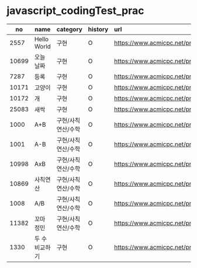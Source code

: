 # javascript_codingTest_prac

| no    | name           | category           | history | url                                   |
| ----- | -------------- | ------------------ | :------ | :------------------------------------ |
| 2557  | Hello World    | 구현               | O       | https://www.acmicpc.net/problem/2557  |
| 10699 | 오늘 날짜      | 구현               | O       | https://www.acmicpc.net/problem/10699 |
| 7287  | 등록           | 구현               | O       | https://www.acmicpc.net/problem/7287  |
| 10171 | 고양이         | 구현               | O       | https://www.acmicpc.net/problem/10171 |
| 10172 | 개             | 구현               | O       | https://www.acmicpc.net/problem/10172 |
| 25083 | 새싹           | 구현               | O       | https://www.acmicpc.net/problem/25083 |
| 1000  | A+B            | 구현/사칙연산/수학 | O       | https://www.acmicpc.net/problem/1000  |
| 1001  | A-B            | 구현/사칙연산/수학 | O       | https://www.acmicpc.net/problem/1001  |
| 10998 | AxB            | 구현/사칙연산/수학 | O       | https://www.acmicpc.net/problem/10998 |
| 10869 | 사칙연산       | 구현/사칙연산/수학 | O       | https://www.acmicpc.net/problem/10869 |
| 1008  | A/B            | 구현/사칙연산/수학 | O       | https://www.acmicpc.net/problem/1008  |
| 11382 | 꼬마 정민      | 구현/사칙연산/수학 | O       | https://www.acmicpc.net/problem/11382 |
| 1330  | 두 수 비교하기 | 구현               | O       | https://www.acmicpc.net/problem/1330  |
